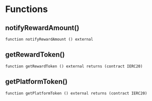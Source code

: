 # Functions

## notifyRewardAmount()
`function notifyRewardAmount () external`



## getRewardToken()
`function getRewardToken () external returns (contract IERC20)`



## getPlatformToken()
`function getPlatformToken () external returns (contract IERC20)`



